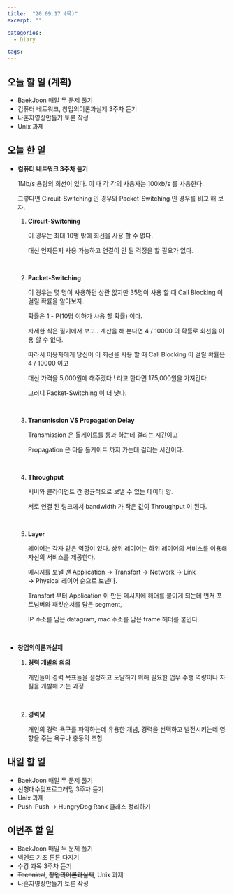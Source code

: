```yaml
---
title:  "20.09.17 (목)"
excerpt: ""

categories:
  - Diary

tags:
---
```


## 오늘 할 일 (계획)

- BaekJoon 매일 두 문제 풀기
- 컴퓨터 네트워크, 창업의이론과실제 3주차 듣기
- 나혼자영상만들기 토론 작성
- Unix 과제

## 오늘 한 일

- **컴퓨터 네트워크 3주차 듣기**

  1Mb/s 용량의 회선이 있다. 이 때 각 각의 사용자는 100kb/s 를 사용한다.

  그렇다면 Circuit-Switching 인 경우와 Packet-Switching 인 경우를 비교 해 보자.

  1. **Circuit-Switching**
  
     이 경우는 최대 10명 밖에 회선을 사용 할 수 없다.
  
     대신 언제든지 사용 가능하고 연결이 안 될 걱정을 할 필요가 없다.
  
     <br>
  
  2. **Packet-Switching**
  
     이 경우는 몇 명이 사용하던 상관 없지만 35명이 사용 할 때 Call Blocking 이 걸릴 확률을 알아보자.
  
     확률은 1 - P(10명 이하가 사용 할 확률) 이다.
  
     자세한 식은 필기에서 보고.. 계산을 해 본다면 4 / 10000 의 확률로 회선을 이용 할 수 없다.
  
     따라서 이용자에게 당신이 이 회선을 사용 할 때 Call Blocking 이 걸릴 확률은 4 / 10000 이고
  
     대신 가격을 5,000원에 해주겠다 ! 라고 한다면 175,000원을 가져간다.
  
     그러니 Packet-Switching 이 더 낫다.
  
     <br>
  
  3. **Transmission VS Propagation Delay**
  
     Transmission 은 톨게이트를 통과 하는데 걸리는 시간이고
  
     Propagation 은 다음 톨게이트 까지 가는데 걸리는 시간이다.
  
     <br>
  
  4. **Throughput**
  
     서버와 클라이언트 간 평균적으로 보낼 수 있는 데이터 양.
  
     서로 연결 된 링크에서 bandwidth 가 작은 값이 Throughput 이 된다.
  
     <br>
  
  5. **Layer**
  
     레이어는 각자 맡은 역할이 있다. 상위 레이어는 하위 레이어의 서비스를 이용해 자신의 서비스를 제공한다.
  
     메시지를 보낼 땐 Application &rarr; Transfort &rarr; Network &rarr; Link &rarr; Physical 레이어 순으로 보낸다.
  
     Transfort 부터 Application 이 만든 메시지에 헤더를 붙이게 되는데 먼저 포트넘버와 패킷순서를 담은 segment, 
  
     IP 주소를 담은 datagram, mac 주소를 담은 frame 헤더를 붙인다.
  
     <br>
  
- **창업의이론과실제**

  1. **경력 개발의 의의**

     개인들이 경력 목표들을 설정하고 도달하기 위해 필요한 업무 수행 역량이나 자질을 개발해 가는 과정

     <br>

  2. **경력닻**

     개인의 경력 욕구를 파악하는데 유용한 개념, 경력을 선택하고 발전시키는데 영향을 주는 욕구나 충동의 조합


## 내일 할 일

- BaekJoon 매일 두 문제 풀기
- 선형대수및프로그래밍 3주차 듣기
- Unix 과제
- Push-Push &rarr; HungryDog Rank 클래스 정리하기

## 이번주 할 일

- BaekJoon 매일 두 문제 풀기
- 백엔드 기초 튼튼 다지기
- 수강 과목 3주차 듣기
- ~~Technical~~, ~~창업의이론과실제~~, Unix 과제
- 나혼자영상만들기 토론 작성

<br>

<br>